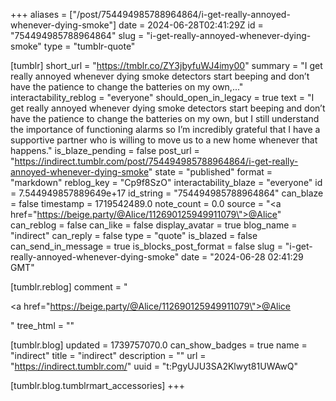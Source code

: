 +++
aliases = ["/post/754494985788964864/i-get-really-annoyed-whenever-dying-smoke"]
date = 2024-06-28T02:41:29Z
id = "754494985788964864"
slug = "i-get-really-annoyed-whenever-dying-smoke"
type = "tumblr-quote"

[tumblr]
short_url = "https://tmblr.co/ZY3jbyfuWJ4imy00"
summary = "I get really annoyed whenever dying smoke detectors start beeping and don’t have the patience to change the batteries on my own,..."
interactability_reblog = "everyone"
should_open_in_legacy = true
text = "I get really annoyed whenever dying smoke detectors start beeping and don&rsquo;t have the patience to change the batteries on my own, but I still understand the importance of functioning alarms so I&rsquo;m incredibly grateful that I have a supportive partner who is willing to move us to a new home whenever that happens."
is_blaze_pending = false
post_url = "https://indirect.tumblr.com/post/754494985788964864/i-get-really-annoyed-whenever-dying-smoke"
state = "published"
format = "markdown"
reblog_key = "Cp9f8SzO"
interactability_blaze = "everyone"
id = 7.544949857889649e+17
id_string = "754494985788964864"
can_blaze = false
timestamp = 1719542489.0
note_count = 0.0
source = "<a href=\"https://beige.party/@Alice/112690125949911079\">@Alice</a>"
can_reblog = false
can_like = false
display_avatar = true
blog_name = "indirect"
can_reply = false
type = "quote"
is_blazed = false
can_send_in_message = true
is_blocks_post_format = false
slug = "i-get-really-annoyed-whenever-dying-smoke"
date = "2024-06-28 02:41:29 GMT"

[tumblr.reblog]
comment = "<p><a href=\"https://beige.party/@Alice/112690125949911079\">@Alice</a></p>"
tree_html = ""

[tumblr.blog]
updated = 1739757070.0
can_show_badges = true
name = "indirect"
title = "indirect"
description = ""
url = "https://indirect.tumblr.com/"
uuid = "t:PgyUJU3SA2Klwyt81UWAwQ"

[tumblr.blog.tumblrmart_accessories]
+++
